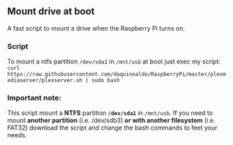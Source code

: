 ## Mount drive at boot
A fast script to mount a drive when the Raspberry Pi turns on.

### Script
To mount a ntfs partition `/dev/sda1` in `/mnt/usb` at boot just exec my script:
`curl https://raw.githubusercontent.com/daquinoaldo/RaspberryPi/master/plexmediaserver/plexserver.sh | sudo bash`

### Important note:
This script mount a **NTFS** partition **`/dev/sda1`** in `/mnt/usb`. If you need to mount **another partition** (i.e. /dev/sdb3) **or with another filesystem** (i.e. FAT32) download the script and change the bash commands to feet your needs.
